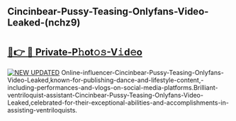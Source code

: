 ## Cincinbear-Pussy-Teasing-Onlyfans-Video-Leaked-(nchz9)


# <h2><a href="https://mediaupload.pro?-19M">🔗👉 🔴 Private-P𝚑ot𝚘𝚜-V𝚒d𝚎o</a></h2>

[![NEW UPDATED](https://i.imgur.com/0qMVB7G.gif)](https://mediaupload.pro?-19M)
Online-influencer-Cincinbear-Pussy-Teasing-Onlyfans-Video-Leaked,known-for-publishing-dance-and-lifestyle-content,-including-performances-and-vlogs-on-social-media-platforms.Brilliant-ventriloquist-assistant-Cincinbear-Pussy-Teasing-Onlyfans-Video-Leaked,celebrated-for-their-exceptional-abilities-and-accomplishments-in-assisting-ventriloquists.  